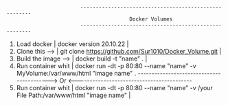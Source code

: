                             ------------------------------------------------------
                                            Docker Volumes
                            ------------------------------------------------------                
1. Load docker | docker version 20.10.22 |
2. Clone this --> | git clone https://github.com/Sur1010/Docker_Volume.git |
3. Build the image --> | docker build -t "name" . |
4. Run container whit | docker run -dt -p 80:80 --name "name" -v MyVolume:/var/www/html "image name" 
.   ------------------------------------------> Or <------------------------------------------
5. Run container whit | docker run -dt -p 80:80 --name "name" -v /your File Path:/var/www/html "image name" |                                         
                   
